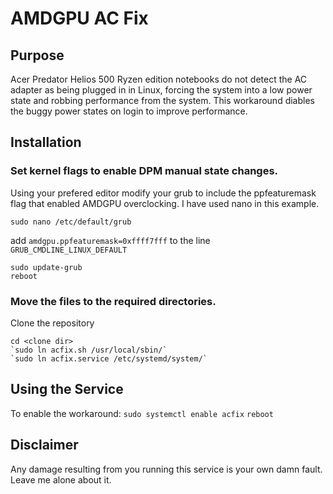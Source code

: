 # AMDGPU AC Fix

## Purpose
Acer Predator Helios 500 Ryzen edition notebooks do not detect the AC adapter as being plugged in in Linux, forcing the system into a low power state and robbing performance from the system. This workaround diables the buggy power states on login to improve performance. 

## Installation

### Set kernel flags to enable DPM manual state changes.
Using your prefered editor modify your grub to include the ppfeaturemask flag that enabled AMDGPU overclocking. I have used nano in this example.

`sudo nano /etc/default/grub`

add `amdgpu.ppfeaturemask=0xffff7fff` to the line `GRUB_CMDLINE_LINUX_DEFAULT`

```
sudo update-grub
reboot
```

### Move the files to the required directories.
Clone the repository

```
cd <clone dir>
`sudo ln acfix.sh /usr/local/sbin/`
`sudo ln acfix.service /etc/systemd/system/`
```

## Using the Service

To enable the workaround:
`sudo systemctl enable acfix`
`reboot`

## Disclaimer
Any damage resulting from you running this service is your own damn fault. Leave me alone about it.






